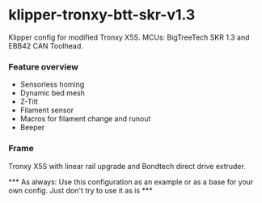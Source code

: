 # klipper-tronxy-btt-skr-v1.3

Klipper config for modified Tronxy X5S. MCUs: BigTreeTech SKR 1.3 and EBB42 CAN Toolhead.

### Feature overview
- Sensorless homing
- Dynamic bed mesh
- Z-Tilt
- Filament sensor
- Macros for filament change and runout
- Beeper

### Frame
Tronxy X5S with linear rail upgrade and Bondtech direct drive extruder.

*** As always: Use this configuration as an example or as a base for your own config. Just don't try to use it as is ***
